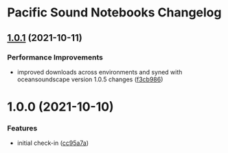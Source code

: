 # Pacific Sound Notebooks Changelog

## [1.0.1](https://github.com/mbari-org/pacific-sound-notebooks/compare/v1.0.0...v1.0.1) (2021-10-11)


### Performance Improvements

* improved downloads across environments and syned with oceansoundscape version 1.0.5 changes ([f3cb986](https://github.com/mbari-org/pacific-sound-notebooks/commit/f3cb986549d47217136740c5fc0af83f60d863a4))

# 1.0.0 (2021-10-10)


### Features

* initial check-in ([cc95a7a](https://github.com/mbari-org/pacific-sound-notebooks/commit/cc95a7aa54536b619606ace02a2cdf561d8accaa))
